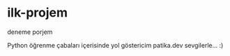 # ilk-projem
deneme porjem

Python öğrenme çabaları içerisinde yol göstericim patika.dev sevgilerle... :)

